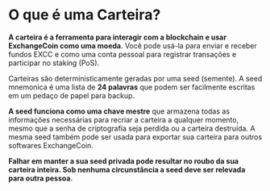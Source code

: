 # O que é uma Carteira?

**A carteira é a ferramenta para interagir com a blockchain e usar ExchangeCoin como uma moeda**. Você pode usá-la para enviar e receber fundos EXCC e como uma conta pessoal para registrar transações e participar no staking (PoS).

Carteiras são deterministicamente geradas por uma seed (semente). A seed mnemonica é uma lista de **24 palavras** que podem ser facilmente escritas em um pedaço de papel para backup.

**A seed funciona como uma chave mestre** que armazena todas as informações necessárias para recriar a carteira a qualquer momento, mesmo que a senha de criptografia seja perdida ou a carteira destruída. A mesma seed também pode ser usada para exportar sua carteira para outros softwares ExchangeCoin.

**Falhar em manter a sua seed privada pode resultar no roubo da sua carteira inteira. Sob nenhuma circunstância a seed deve ser relevada para outra pessoa**.
